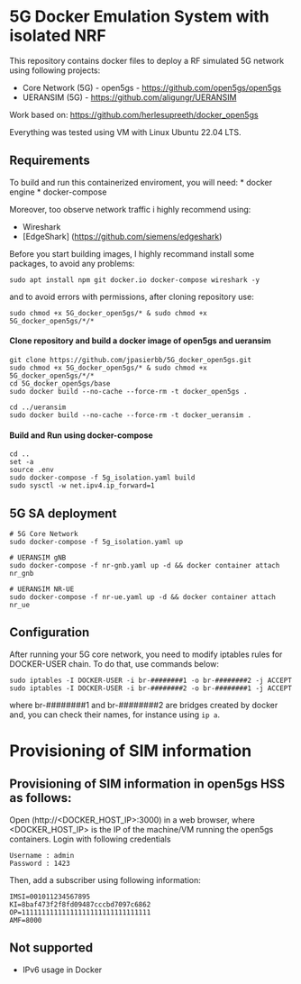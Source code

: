 # 5G Docker Emulation System with isolated NRF
This repository contains docker files to deploy a RF simulated 5G network using following projects:
- Core Network (5G) - open5gs - https://github.com/open5gs/open5gs
- UERANSIM (5G) - https://github.com/aligungr/UERANSIM

Work based on:
https://github.com/herlesupreeth/docker_open5gs

Everything was tested using VM with Linux Ubuntu 22.04 LTS.

## Requirements
To build and run this containerized enviroment, you will need:
	* docker engine
	* docker-compose

Moreover, too observe network traffic i highly recommend using:
  * Wireshark
  * [EdgeShark] (https://github.com/siemens/edgeshark)

Before you start building images, I highly recommand install some packages, to avoid any problems:

```
sudo apt install npm git docker.io docker-compose wireshark -y
```

and to avoid errors with permissions, after cloning repository use:
```
sudo chmod +x 5G_docker_open5gs/* & sudo chmod +x 5G_docker_open5gs/*/*
```

#### Clone repository and build a docker image of open5gs and ueransim

```
git clone https://github.com/jpasierbb/5G_docker_open5gs.git
sudo chmod +x 5G_docker_open5gs/* & sudo chmod +x 5G_docker_open5gs/*/*
cd 5G_docker_open5gs/base
sudo docker build --no-cache --force-rm -t docker_open5gs .

cd ../ueransim
sudo docker build --no-cache --force-rm -t docker_ueransim .
```

#### Build and Run using docker-compose

```
cd ..
set -a
source .env
sudo docker-compose -f 5g_isolation.yaml build
sudo sysctl -w net.ipv4.ip_forward=1
```

## 5G SA deployment

```
# 5G Core Network
sudo docker-compose -f 5g_isolation.yaml up

# UERANSIM gNB
sudo docker-compose -f nr-gnb.yaml up -d && docker container attach nr_gnb

# UERANSIM NR-UE
sudo docker-compose -f nr-ue.yaml up -d && docker container attach nr_ue
```

## Configuration

After running your 5G core network, you need to modify iptables rules for DOCKER-USER chain.
To do that, use commands below:

```
sudo iptables -I DOCKER-USER -i br-########1 -o br-########2 -j ACCEPT
sudo iptables -I DOCKER-USER -i br-########2 -o br-########1 -j ACCEPT
```

where br-########1 and br-########2 are bridges created by docker and, you can check their names, for instance using ```ip a```.

# Provisioning of SIM information

## Provisioning of SIM information in open5gs HSS as follows:

Open (http://<DOCKER_HOST_IP>:3000) in a web browser, where <DOCKER_HOST_IP> is the IP of the machine/VM running the open5gs containers. Login with following credentials
```
Username : admin
Password : 1423
```
Then, add a subscriber using following information:
```
IMSI=001011234567895
KI=8baf473f2f8fd09487cccbd7097c6862
OP=11111111111111111111111111111111
AMF=8000
```

## Not supported
- IPv6 usage in Docker
